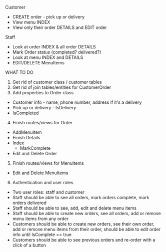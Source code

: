 
Customer
* CREATE order - pick up or delivery
* View menu INDEX
* View only their order DETAILS and EDIT order

Staff
* Look at order INDEX & all order DETAILS
* Mark Order status (completed? delivered?)
* Look at menu INDEX and DETAILS
* EDIT/DELETE MenuItems


WHAT TO DO
1. Get rid of customer class / customer tables
2. Get rid of join tables/entities for CustomerOrder
3. Add properties to Order class
  * Customer info - name, phone number, address if it's a delivery
  * Pick up or delivery - IsDelivery
  * IsCompleted
4. Finish routes/views for Order
  * AddMenuItem
  * Finish Details
  * Index
    * MarkComplete
  * Edit and Delete Order
5. Finish routes/views for MenuItems
  * Edit and Delete MenuItems
6. Authentication and user roles
  * Two user roles: staff and customer
  * Staff should be able to see all orders, mark orders complete, mark orders delivered
  * Staff should be able to see, add, edit and delete menu items
  * Staff should be able to create new orders, see all orders, add or remove menu items from any order
  * Customers should be able to create new orders, see their own order, add or remove menu items from their order, should be able to edit order info until IsComplete == true
  * Customers should be able to see previous orders and re-order with a click of a button